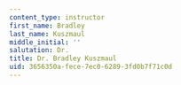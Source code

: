 ```yaml
---
content_type: instructor
first_name: Bradley
last_name: Kuszmaul
middle_initial: ''
salutation: Dr.
title: Dr. Bradley Kuszmaul
uid: 3656350a-fece-7ec0-6289-3fd0b7f71c0d
---
```

